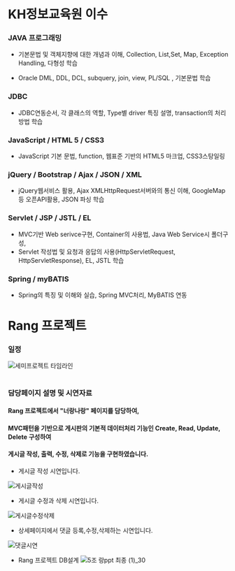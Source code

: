 # KH정보교육원 이수

### JAVA 프로그래밍
- 기본문법 및 객체지향에 대한 개념과 이해, Collection, List,Set, Map, Exception Handling, 다형성 학습

- Oracle
DML, DDL, DCL, subquery, join, view, PL/SQL , 기본문법 학습

### JDBC
- JDBC연동순서, 각 클래스의 역할, Type별 driver 특징 설명, transaction의 처리방법 학습

### JavaScript / HTML 5 / CSS3 
 - JavaScript 기본 문법, function, 웹표준 기반의 HTML5 마크업, CSS3스탕일링

### jQuery / Bootstrap / Ajax / JSON / XML
- jQuery웹서비스 활용, Ajax XMLHttpRequest서버와의 통신 이해, GoogleMap등 오픈API활용, JSON 파싱 학습

### Servlet / JSP / JSTL / EL
- MVC기반 Web serivce구현, Container의 사용법, Java Web Service시 폴더구성,
- Servlet 작성법 및 요청과 응답의 사용(HttpServletRequest, HttpServletResponse), EL, JSTL 학습

### Spring / myBATIS
- Spring의 특징 및 이해와 실습, Spring MVC처리, MyBATIS 연동

#
#      Rang 프로젝트


### 일정
![세미프로젝트 타임라인](https://user-images.githubusercontent.com/53084458/82647471-35f8c000-9c51-11ea-97e1-7bd58b5e0ec7.jpg)




#

### 담당페이지 설명 및 시연자료
#### Rang 프로젝트에서 "너랑나랑" 페이지를 담당하여, 
#### MVC패턴을 기반으로 게시판의 기본적 데이터처리 기능인 Create, Read, Update, Delete 구성하여
#### 게시글 작성, 출력, 수정, 삭제로 기능을 구현하였습니다.


- 게시글 작성 시연입니다.



![게시글작성](https://user-images.githubusercontent.com/53084458/82644602-8c173480-9c4c-11ea-9a10-03ad688e6022.gif)


- 게시글 수정과 삭제 시연입니다.


![게시글수정삭제](https://user-images.githubusercontent.com/53084458/82644845-f62fd980-9c4c-11ea-80bd-0bc262bca87e.gif)



- 상세페이지에서 댓글 등록,수정,삭제하는 시연입니다.


![댓글시연](https://user-images.githubusercontent.com/53084458/82644988-24151e00-9c4d-11ea-8d4a-3c2c85963134.gif)


- Rang 프로젝트 DB설계
![5조 랑ppt 최종 (1)_30](https://user-images.githubusercontent.com/53084458/82640993-95050780-9c46-11ea-839f-6e54fbad4f00.png)

